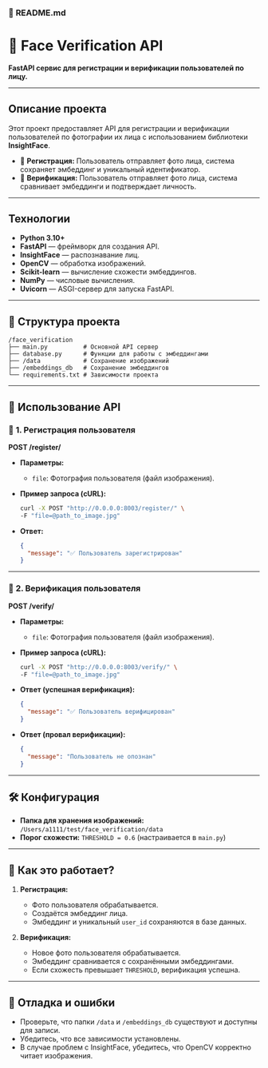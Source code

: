 ### 📄 **README.md**

# 👤 **Face Verification API**  
**FastAPI сервис для регистрации и верификации пользователей по лицу.**  

---

##  **Описание проекта**  

Этот проект предоставляет API для регистрации и верификации пользователей по фотографии их лица с использованием библиотеки **InsightFace**.  
- 📸 **Регистрация:** Пользователь отправляет фото лица, система сохраняет эмбеддинг и уникальный идентификатор.  
- 🔐 **Верификация:** Пользователь отправляет фото лица, система сравнивает эмбеддинги и подтверждает личность.  

---

##  **Технологии**  

- **Python 3.10+**  
- **FastAPI** — фреймворк для создания API.  
- **InsightFace** — распознавание лиц.  
- **OpenCV** — обработка изображений.  
- **Scikit-learn** — вычисление схожести эмбеддингов.  
- **NumPy** — числовые вычисления.  
- **Uvicorn** — ASGI-сервер для запуска FastAPI.  

---

## 📂 **Структура проекта**  

```
/face_verification
├── main.py          # Основной API сервер
├── database.py      # Функции для работы с эмбеддингами
├── /data            # Сохранение изображений
├── /embeddings_db   # Сохранение эмбеддингов
└── requirements.txt # Зависимости проекта
```

---

## 📑 **Использование API**  

### 🔹 **1. Регистрация пользователя**  
**POST /register/**  

- **Параметры:**  
   - `file`: Фотография пользователя (файл изображения).  

- **Пример запроса (cURL):**  
   ```bash
   curl -X POST "http://0.0.0.0:8003/register/" \
   -F "file=@path_to_image.jpg"
   ```

- **Ответ:**  
   ```json
   {
     "message": "✅ Пользователь зарегистрирован"
   }
   ```

---

### 🔹 **2. Верификация пользователя**  
**POST /verify/**  

- **Параметры:**  
   - `file`: Фотография пользователя (файл изображения).  

- **Пример запроса (cURL):**  
   ```bash
   curl -X POST "http://0.0.0.0:8003/verify/" \
   -F "file=@path_to_image.jpg"
   ```

- **Ответ (успешная верификация):**  
   ```json
   {
     "message": "✅ Пользователь верифицирован"
   }
   ```

- **Ответ (провал верификации):**  
   ```json
   {
     "message": "Пользователь не опознан"
   }
   ```

---

## 🛠️ **Конфигурация**  

- **Папка для хранения изображений:** `/Users/a1111/test/face_verification/data`  
- **Порог схожести:** `THRESHOLD = 0.6` (настраивается в `main.py`)  

---

## 🧠 **Как это работает?**  

1. **Регистрация:**  
   - Фото пользователя обрабатывается.  
   - Создаётся эмбеддинг лица.  
   - Эмбеддинг и уникальный `user_id` сохраняются в базе данных.  

2. **Верификация:**  
   - Новое фото пользователя обрабатывается.  
   - Эмбеддинг сравнивается с сохранёнными эмбеддингами.  
   - Если схожесть превышает `THRESHOLD`, верификация успешна.  

---

## 🐞 **Отладка и ошибки**  

- Проверьте, что папки `/data` и `/embeddings_db` существуют и доступны для записи.  
- Убедитесь, что все зависимости установлены.  
- В случае проблем с InsightFace, убедитесь, что OpenCV корректно читает изображения.  

